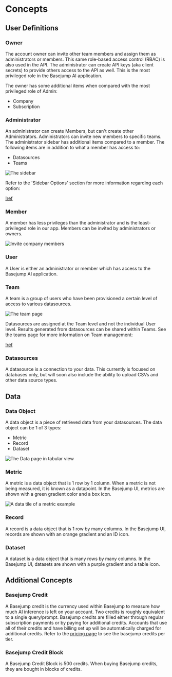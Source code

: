 # Concepts

## User Definitions

### Owner

The account owner can invite other team members and assign them as administrators or members. This same role-based access control (RBAC) is also used in the API. The administrator can create API keys (aka client secrets) to provide others access to the API as well. This is the most privileged role in the Basejump AI application.

The owner has some additional items when compared with the most privileged role of Admin:
- Company
- Subscription

### Administrator

An administrator can create Members, but can't create other Administrators. Administrators can invite new members to specific teams. The administrator sidebar has additional items compared to a member. The following items are in addition to what a member has access to:
- Datasources
- Teams

![The sidebar](/images/sidebar.png)

Refer to the 'Sidebar Options' section for more information regarding each option:

[!ref](/sidebar-options/)

### Member

A member has less privileges than the administrator and is the least-privileged role in our app. Members can be invited by administrators or owners.

![Invite company members](/images/company/invite_company_members.png)

### User

A User is either an administrator or member which has access to the Basejump AI application.

### Team

A team is a group of users who have been provisioned a certain level of access to various datasources.

![The team page](/images/team/team_page.png)

Datasources are assigned at the Team level and not the individual User level. Results generated from datasources can be shared within Teams. See the teams page for more information on Team management:

[!ref](/sidebar-options/administrator-options/teams.md)

### Datasources

A datasource is a connection to your data. This currently is focused on databases only, but will soon also include the ability to upload CSVs and other data source types.

## Data

### Data Object

A data object is a piece of retrieved data from your datasources. The data object can be 1 of 3 types:
- Metric
- Record
- Dataset

![The Data page in tabular view](/images/data/data_tabular_page.png)

### Metric

A metric is a data object that is 1 row by 1 column. When a metric is not being measured, it is known as a datapoint. In the Basejump UI, metrics are shown with a green gradient color and a box icon.

![A data tile of a metric example](/images/data/metric.png)

### Record

A record is a data object that is 1 row by many columns. In the Basejump UI, records are shown with an orange gradient and an ID icon.

### Dataset

A dataset is a data object that is many rows by many columns. In the Basejump UI, datasets are shown with a purple gradient and a table icon.

## Additional Concepts

### Basejump Credit

A Basejump credit is the currency used within Basejump to measure how much AI inference is left on your account. Two credits is roughly equivalent to a single query/prompt. Basejump credits are filled either through regular subscription payments or by paying for additional credits. Accounts that use all of their credits and have billing set up will be automatically charged for additional credits. Refer to the [pricing page](https://basejump.ai/pricing) to see the basejump credits per tier.

### Basejump Credit Block

A Basejump Credit Block is 500 credits. When buying Basejump credits, they are bought in blocks of credits.